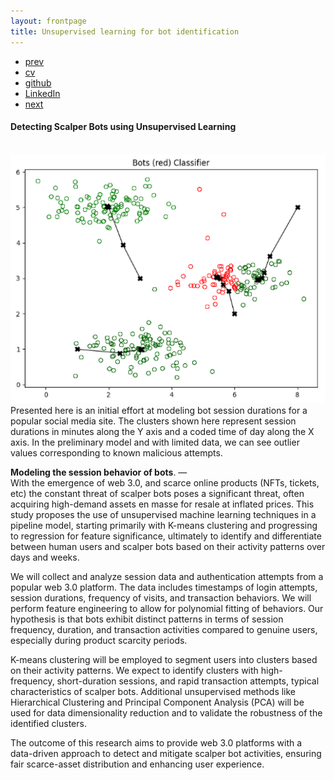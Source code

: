 ```yaml
---
layout: frontpage
title: Unsupervised learning for bot identification
---
```



<div class="navbar">
  <div class="navbar-inner">
      <ul class="nav">
          <li><a href="emotion_agency.html">prev</a></li>          
          <li><a href="{{ BASE_PATH }}/jshah-public.pdf">cv</a></li>
          <li><a href="https://github.com/javedmshah">github</a></li>
          <li><a href="https://linkedin.com/in/javedmaqboolshah">LinkedIn</a></li>
          <li><a href="gtfeature.html">next</a></li>          
      </ul>
  </div>
</div>

#### Detecting Scalper Bots using Unsupervised Learning
<br>
<img src="bots.png" alt="K-Means clustering to identify bot patterns" width="800"/>
Presented here is an initial effort at modeling bot session durations for a popular social media site. The clusters shown here represent session durations in minutes along the Y axis and a coded time of day along the X axis. In the preliminary model and with limited data, we can see outlier values corresponding to known malicious attempts. <br>

**Modeling the session behavior of bots**. &mdash; <br>
With the emergence of web 3.0, and scarce online products (NFTs, tickets, etc)  the constant threat of scalper bots poses a significant threat, often acquiring high-demand assets en masse for resale at inflated prices. This study proposes the use of unsupervised machine learning techniques in a pipeline model, starting primarily with K-means clustering and progressing to regression for feature significance, ultimately to identify and differentiate between human users and scalper bots based on their activity patterns over days and weeks.

We will collect and analyze session data and authentication attempts from a popular web 3.0 platform. The data includes timestamps of login attempts, session durations, frequency of visits, and transaction behaviors. We will perform feature engineering to allow for polynomial fitting of behaviors. Our hypothesis is that bots exhibit distinct patterns in terms of session frequency, duration, and transaction activities compared to genuine users, especially during product scarcity periods.

K-means clustering will be employed to segment users into clusters based on their activity patterns. We expect to identify clusters with high-frequency, short-duration sessions, and rapid transaction attempts, typical characteristics of scalper bots. Additional unsupervised methods like Hierarchical Clustering and Principal Component Analysis (PCA) will be used for data dimensionality reduction and to validate the robustness of the identified clusters.

The outcome of this research aims to provide web 3.0 platforms with a data-driven approach to detect and mitigate scalper bot activities, ensuring fair scarce-asset distribution and enhancing user experience.
